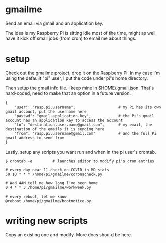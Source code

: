 # gmailme
Send an email via gmail and an application key.

The idea is my Raspberry Pi is sitting idle most of the time, might as well have it kick off small jobs (from cron) to email me about things.

# setup
Check out the gmailme project, drop it on the Raspberry Pi. In my case I'm using the defauilt "pi" user, I put the code under pi's home directory.

Then setup the gmail info file. I keep mine in $HOME/.gmail.json. That's hard-coded, need to make that an option in a future version.
```
{
    "user": "rasp.pi.username",                   # my Pi has its own gmail account, put the username here
    "passwd": "gmail.application.key",            # the Pi's gmail account has an application key to access the account
    "to": "destination.user.name@gmail.com",      # my email, the destination of the emails it is sending here
    "from": "rasp.pi.username@gmail.com"          # and the full Pi gmail address to send from
}
```

Lastly, setup any scripts you want run and when in the pi user's crontab.

```
$ crontab -e         # launches editor to modify pi's cron entries

# every day near 11 check on COVID in MD stats
50 10 * * * /home/pi/gmailme/coronacheck.py

# Wed 4AM tell me how long I've been home
0 4 * * 3 /home/pi/gmailme/workweek.py

# every reboot, let me know
@reboot /home/pi/gmailme/bootnotice.py
```

# writing new scripts
Copy an existing one and modify. More docs should be here.

